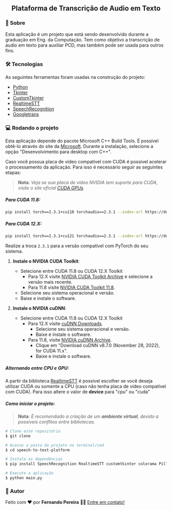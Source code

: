 <p align="center">
  <h2 align="center">Plataforma de Transcrição de Audio em Texto</h2>
</p>

### 📌 Sobre

Esta aplicação é um projeto que está sendo desenvolvido durante a graduação em Eng. da Computação. Tem como objetivo a transcrição de audio em texto para auxiliar PCD, mas também pode ser usada para outros fins.

### 🛠 Tecnologias

As seguintes ferramentas foram usadas na construção do projeto:

- [Python](https://www.python.org/)
- [Tkinter](https://docs.python.org/3/library/tkinter.html)
- [CustomTkinter](https://customtkinter.tomschimansky.com/)
- [RealtimeSTT](https://github.com/KoljaB/RealtimeSTT)
- [SpeechRecognition](https://github.com/Uberi/speech_recognition)
- [Googletrans](https://py-googletrans.readthedocs.io/en/latest)

### 💻 Rodando o projeto

Esta aplicação depende do pacote Microsoft C++ Build Tools. É possível obtê-lo através do site da [Microsoft](https://visualstudio.microsoft.com/pt-br/visual-cpp-build-tools/). Durante a instalação, selecione a opção "Desenvolvimento para desktop com C++".

Caso você possua placa de vídeo compativel com CUDA é possível acelerar o processamento da aplicação. Para isso é necessário seguir as seguintes etapas:

> **Nota**: *Veja se sua placa de vídeo NVIDIA tem suporte para CUDA, visite o site oficial [CUDA GPUs](https://developer.nvidia.com/cuda-gpus).*

##### Para CUDA 11.8:
```bash
pip install torch==2.3.1+cu118 torchaudio==2.3.1 --index-url https://download.pytorch.org/whl/cu118
```

##### Para CUDA 12.X:
```bash
pip install torch==2.3.1+cu121 torchaudio==2.3.1 --index-url https://download.pytorch.org/whl/cu121
```
Realize a troca ```2.3.1``` para a versão compatível com PyTorch do seu sistema.

1. **Instale o NVIDIA CUDA Toolkit**:
    - Selecione entre CUDA 11.8 ou CUDA 12.X Toolkit
      - Para 12.X visite [NVIDIA CUDA Toolkit Archive](https://developer.nvidia.com/cuda-toolkit-archive) e selecione a versão mais recente.
      - Para 11.8 visite [NVIDIA CUDA Toolkit 11.8](https://developer.nvidia.com/cuda-11-8-0-download-archive).
    - Selecione seu sistema operacional e versão.
    - Baixe e instale o software.

2. **Instale o NVIDIA cuDNN**:
    - Selecione entre CUDA 11.8 ou CUDA 12.X Toolkit
      - Para 12.X visite [cuDNN Downloads](https://developer.nvidia.com/cudnn-downloads).
        - Selecione seu sistema operacional e versão.
        - Baixe e instale o software.
      - Para 11.8, visite [NVIDIA cuDNN Archive](https://developer.nvidia.com/rdp/cudnn-archive).
        - Clique em "Download cuDNN v8.7.0 (November 28, 2022), for CUDA 11.x".
        - Baixe e instale o software.

##### Alternando entre CPU e GPU:

A partir da biblioteca [RealtimeSTT](https://github.com/KoljaB/RealtimeSTT) é possível escolher se você deseja utilizar CUDA ou somente a CPU (caso não tenha placa de vídeo compatível com CUDA). Para isso altere o valor de **device** para "cpu" ou "cuda"

##### Como iniciar o projeto:

> **Nota**: *É recomendado a criação de um **ambiente virtual**, devido a possíveis conflitos entre bibliotecas.*

```bash
# Clone este repositório
$ git clone

# Acesse a pasta do projeto no terminal/cmd
$ cd speech-to-text-platform

# Instale as dependências
$ pip install SpeechRecognition RealtimeSTT customtkinter colorama Pillow googletrans==4.0.0-rc1

# Execute a aplicação
$ python main.py
```

### 🔗 Autor

Feito com ❤️ por **Fernando Pereira** 👋🏽 [Entre em contato!](https://www.linkedin.com/in/ferpereira36/) 
